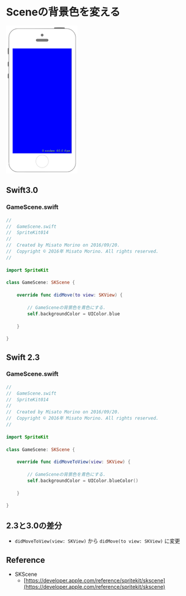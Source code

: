 # Sceneの背景色を変える

![Preview spritekit014](img/spritekit014.png)

## Swift3.0
### GameScene.swift
```swift
//
//  GameScene.swift
//  SpriteKit014
//
//  Created by Misato Morino on 2016/09/20.
//  Copyright © 2016年 Misato Morino. All rights reserved.
//

import SpriteKit

class GameScene: SKScene {
    
    override func didMove(to view: SKView) {
        
        // GameSceneの背景色を青色にする.
        self.backgroundColor = UIColor.blue
        
    }
    
}

```

## Swift 2.3
### GameScene.swift
```swift
//
//  GameScene.swift
//  SpriteKit014
//
//  Created by Misato Morino on 2016/09/20.
//  Copyright © 2016年 Misato Morino. All rights reserved.
//

import SpriteKit

class GameScene: SKScene {
    
    override func didMoveToView(view: SKView) {
        
        // GameSceneの背景色を青色にする.
        self.backgroundColor = UIColor.blueColor()
        
    }
    
} 
```

## 2.3と3.0の差分
* ```didMoveToView(view: SKView)``` から ```didMove(to view: SKView)``` に変更

## Reference
* SKScene
    * [https://developer.apple.com/reference/spritekit/skscene](https://developer.apple.com/reference/spritekit/skscene)
